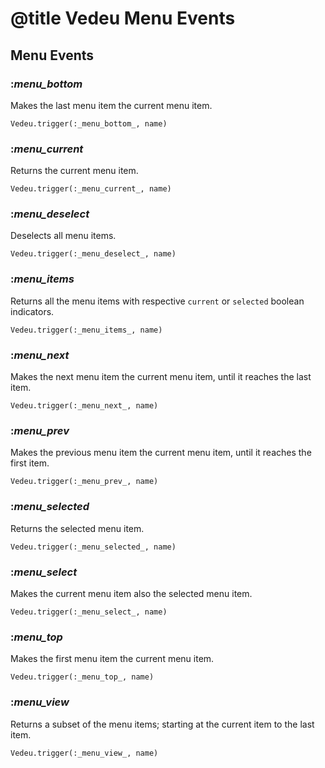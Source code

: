 # @title Vedeu Menu Events

## Menu Events

### :_menu_bottom_
Makes the last menu item the current menu item.

    Vedeu.trigger(:_menu_bottom_, name)

### :_menu_current_
Returns the current menu item.

    Vedeu.trigger(:_menu_current_, name)

### :_menu_deselect_
Deselects all menu items.

    Vedeu.trigger(:_menu_deselect_, name)

### :_menu_items_
Returns all the menu items with respective `current` or `selected`
boolean indicators.

    Vedeu.trigger(:_menu_items_, name)

### :_menu_next_
Makes the next menu item the current menu item, until it reaches the
last item.

    Vedeu.trigger(:_menu_next_, name)

### :_menu_prev_
Makes the previous menu item the current menu item, until it reaches
the first item.

    Vedeu.trigger(:_menu_prev_, name)

### :_menu_selected_
Returns the selected menu item.

    Vedeu.trigger(:_menu_selected_, name)

### :_menu_select_
Makes the current menu item also the selected menu item.

    Vedeu.trigger(:_menu_select_, name)

### :_menu_top_
Makes the first menu item the current menu item.

    Vedeu.trigger(:_menu_top_, name)

### :_menu_view_
Returns a subset of the menu items; starting at the current item to
the last item.

    Vedeu.trigger(:_menu_view_, name)
